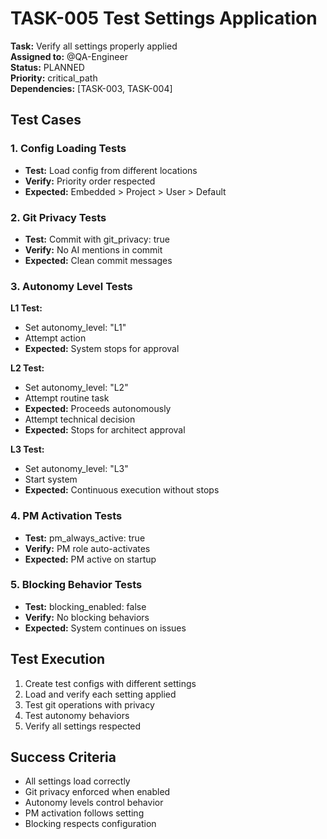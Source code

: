 # TASK-005 Test Settings Application

**Task:** Verify all settings properly applied  
**Assigned to:** @QA-Engineer  
**Status:** PLANNED  
**Priority:** critical_path  
**Dependencies:** [TASK-003, TASK-004]

## Test Cases

### 1. Config Loading Tests
- **Test:** Load config from different locations
- **Verify:** Priority order respected
- **Expected:** Embedded > Project > User > Default

### 2. Git Privacy Tests
- **Test:** Commit with git_privacy: true
- **Verify:** No AI mentions in commit
- **Expected:** Clean commit messages

### 3. Autonomy Level Tests

**L1 Test:**
- Set autonomy_level: "L1"
- Attempt action
- **Expected:** System stops for approval

**L2 Test:**
- Set autonomy_level: "L2"
- Attempt routine task
- **Expected:** Proceeds autonomously
- Attempt technical decision
- **Expected:** Stops for architect approval

**L3 Test:**
- Set autonomy_level: "L3"
- Start system
- **Expected:** Continuous execution without stops

### 4. PM Activation Tests
- **Test:** pm_always_active: true
- **Verify:** PM role auto-activates
- **Expected:** PM active on startup

### 5. Blocking Behavior Tests
- **Test:** blocking_enabled: false
- **Verify:** No blocking behaviors
- **Expected:** System continues on issues

## Test Execution

1. Create test configs with different settings
2. Load and verify each setting applied
3. Test git operations with privacy
4. Test autonomy behaviors
5. Verify all settings respected

## Success Criteria

- All settings load correctly
- Git privacy enforced when enabled
- Autonomy levels control behavior
- PM activation follows setting
- Blocking respects configuration